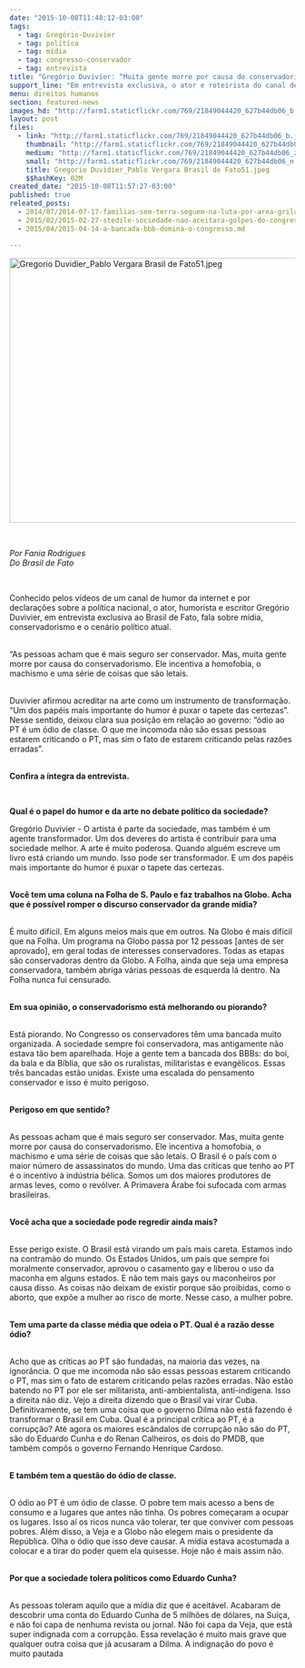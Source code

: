 ```yaml
---
date: "2015-10-08T11:48:12-03:00"
tags:
  - tag: Gregório-Duvivier
  - tag: política
  - tag: mídia
  - tag: congresso-conservador
  - tag: entrevista
title: "Gregório Duvivier: “Muita gente morre por causa do conservadorismo”"
support_line: "Em entrevista exclusiva, o ator e roteirista do canal de humor na internet Porta dos Fundos  declara que \"o Brasil está virando um país mais careta, estamos na contramão do mundo\"."
menu: direitos humanos
section: featured-news
images_hd: "http://farm1.staticflickr.com/769/21849044420_627b44db06_b.jpg"
layout: post
files:
  - link: "http://farm1.staticflickr.com/769/21849044420_627b44db06_b.jpg"
    thumbnail: "http://farm1.staticflickr.com/769/21849044420_627b44db06_t.jpg"
    medium: "http://farm1.staticflickr.com/769/21849044420_627b44db06_z.jpg"
    small: "http://farm1.staticflickr.com/769/21849044420_627b44db06_n.jpg"
    title: Gregorio Duvidier_Pablo Vergara Brasil de Fato51.jpeg
    $$hashKey: 02M
created_date: "2015-10-08T11:57:27-03:00"
published: true
releated_posts:
  - 2014/07/2014-07-17-familias-sem-terra-seguem-na-luta-por-area-grilada-em-abelardo-luz.md
  - 2015/02/2015-02-27-stedile-sociedade-nao-aceitara-golpes-do-congresso-ou-poder-judiciario.md
  - 2015/04/2015-04-14-a-bancada-bbb-domina-o-congresso.md

---
```

<p><img alt="Gregorio Duvidier_Pablo Vergara Brasil de Fato51.jpeg" height="467" src="http://farm1.staticflickr.com/769/21849044420_627b44db06_b.jpg" width="700" /></p>

<p>&nbsp;</p>

<p><em>Por Fania Rodrigues<br />
Do Brasil de Fato</em></p>

<p>&nbsp;</p>

<p>Conhecido pelos v&iacute;deos de um canal de humor da internet e por declara&ccedil;&otilde;es sobre a pol&iacute;tica nacional, o ator, humorista e escritor Greg&oacute;rio Duvivier, em entrevista exclusiva ao Brasil de Fato, fala sobre m&iacute;dia, conservadorismo e o cen&aacute;rio pol&iacute;tico atual.</p>

<p><br />
&ldquo;As pessoas acham que &eacute; mais seguro ser conservador. Mas, muita gente morre por causa do conservadorismo. Ele incentiva a homofobia, o machismo e uma s&eacute;rie de coisas que s&atilde;o letais.</p>

<p><br />
Duvivier afirmou acreditar na arte como um instrumento de transforma&ccedil;&atilde;o. &ldquo;Um dos pap&eacute;is mais importante do humor &eacute; puxar o tapete das certezas&rdquo;. Nesse sentido, deixou clara sua posi&ccedil;&atilde;o em rela&ccedil;&atilde;o ao governo: &ldquo;&oacute;dio ao PT &eacute; um &oacute;dio de classe. O que me incomoda n&atilde;o s&atilde;o essas pessoas estarem criticando o PT, mas sim o fato de estarem criticando pelas raz&otilde;es erradas&rdquo;.</p>

<p><br />
<strong>Confira a &iacute;ntegra da entrevista.</strong></p>

<p>&nbsp;</p>

<p><strong>Qual &eacute; o papel do humor e da arte no debate pol&iacute;tico da sociedade?</strong></p>

<p>Greg&oacute;rio Duvivier - O artista &eacute; parte da sociedade, mas tamb&eacute;m &eacute; um agente transformador. Um dos deveres do artista &eacute; contribuir para uma sociedade melhor. A arte &eacute; muito poderosa. Quando algu&eacute;m escreve um livro est&aacute; criando um mundo. Isso pode ser transformador. E um dos pap&eacute;is mais importante do humor &eacute; puxar o tapete das certezas.</p>

<p><br />
<strong>Voc&ecirc; tem uma coluna na Folha de S. Paulo e faz trabalhos na Globo. Acha que &eacute; poss&iacute;vel romper o discurso conservador da grande m&iacute;dia?</strong></p>

<p><br />
&Eacute; muito dif&iacute;cil. Em alguns meios mais que em outros. Na Globo &eacute; mais dif&iacute;cil que na Folha. Um programa na Globo passa por 12 pessoas [antes de ser aprovado], em geral todas de interesses conservadores. Todas as etapas s&atilde;o conservadoras dentro da Globo. A Folha, ainda que seja uma empresa conservadora, tamb&eacute;m abriga v&aacute;rias pessoas de esquerda l&aacute; dentro. Na Folha nunca fui censurado.</p>

<p><br />
<strong>Em sua opini&atilde;o, o conservadorismo est&aacute; melhorando ou piorando?</strong></p>

<p><br />
Est&aacute; piorando. No Congresso os conservadores t&ecirc;m uma bancada muito organizada. A sociedade sempre foi conservadora, mas antigamente n&atilde;o estava t&atilde;o bem aparelhada. Hoje a gente tem a bancada dos BBBs: do boi, da bala e da B&iacute;blia, que s&atilde;o os ruralistas, militaristas e evang&eacute;licos. Essas tr&ecirc;s bancadas est&atilde;o unidas. Existe uma escalada do pensamento conservador e isso &eacute; muito perigoso.</p>

<p><br />
<strong>Perigoso em que sentido?</strong></p>

<p><br />
As pessoas acham que &eacute; mais seguro ser conservador. Mas, muita gente morre por causa do conservadorismo. Ele incentiva a homofobia, o machismo e uma s&eacute;rie de coisas que s&atilde;o letais. O Brasil &eacute; o pa&iacute;s com o maior n&uacute;mero de assassinatos do mundo. Uma das cr&iacute;ticas que tenho ao PT &eacute; o incentivo &agrave; ind&uacute;stria b&eacute;lica. Somos um dos maiores produtores de armas leves, como o rev&oacute;lver. A Primavera &Aacute;rabe foi sufocada com armas brasileiras.</p>

<p><br />
<strong>Voc&ecirc; acha que a sociedade pode regredir ainda mais?</strong></p>

<p><br />
Esse perigo existe. O Brasil est&aacute; virando um pa&iacute;s mais careta. Estamos indo na contram&atilde;o do mundo. Os Estados Unidos, um pa&iacute;s que sempre foi moralmente conservador, aprovou o casamento gay e liberou o uso da maconha em alguns estados. E n&atilde;o tem mais gays ou maconheiros por causa disso. As coisas n&atilde;o deixam de existir porque s&atilde;o proibidas, como o aborto, que exp&otilde;e a mulher ao risco de morte. Nesse caso, a mulher pobre.</p>

<p><br />
<strong>Tem uma parte da classe m&eacute;dia que odeia o PT. Qual &eacute; a raz&atilde;o desse &oacute;dio?</strong></p>

<p><br />
Acho que as cr&iacute;ticas ao PT s&atilde;o fundadas, na maioria das vezes, na ignor&acirc;ncia. O que me incomoda n&atilde;o s&atilde;o essas pessoas estarem criticando o PT, mas sim o fato de estarem criticando pelas raz&otilde;es erradas. N&atilde;o est&atilde;o batendo no PT por ele ser militarista, anti-ambientalista, anti-ind&iacute;gena. Isso a direita n&atilde;o diz. Vejo a direita dizendo que o Brasil vai virar Cuba. Definitivamente, se tem uma coisa que o governo Dilma n&atilde;o est&aacute; fazendo &eacute; transformar o Brasil em Cuba. Qual &eacute; a principal cr&iacute;tica ao PT, &eacute; a corrup&ccedil;&atilde;o? At&eacute; agora os maiores esc&acirc;ndalos de corrup&ccedil;&atilde;o n&atilde;o s&atilde;o do PT, s&atilde;o do Eduardo Cunha e do Renan Calheiros, os dois do PMDB, que tamb&eacute;m comp&ocirc;s o governo Fernando Henrique Cardoso.</p>

<p><br />
<strong>E tamb&eacute;m tem a quest&atilde;o do &oacute;dio de classe.</strong></p>

<p><br />
O &oacute;dio ao PT &eacute; um &oacute;dio de classe. O pobre tem mais acesso a bens de consumo e a lugares que antes n&atilde;o tinha. Os pobres come&ccedil;aram a ocupar os lugares. Isso a&iacute; os ricos nunca v&atilde;o tolerar, ter que conviver com pessoas pobres. Al&eacute;m disso, a Veja e a Globo n&atilde;o elegem mais o presidente da Rep&uacute;blica. Olha o &oacute;dio que isso deve causar. A m&iacute;dia estava acostumada a colocar e a tirar do poder quem ela quisesse. Hoje n&atilde;o &eacute; mais assim n&atilde;o.</p>

<p><br />
<strong>Por que a sociedade tolera pol&iacute;ticos como Eduardo Cunha?</strong></p>

<p><br />
As pessoas toleram aquilo que a m&iacute;dia diz que &eacute; aceit&aacute;vel. Acabaram de descobrir uma conta do Eduardo Cunha de 5 milh&otilde;es de d&oacute;lares, na Su&iacute;&ccedil;a, e n&atilde;o foi capa de nenhuma revista ou jornal. N&atilde;o foi capa da Veja, que est&aacute; super indignada com a corrup&ccedil;&atilde;o. Essa revela&ccedil;&atilde;o &eacute; muito mais grave que qualquer outra coisa que j&aacute; acusaram a Dilma. A indigna&ccedil;&atilde;o do povo &eacute; muito pautada&nbsp;</p>
